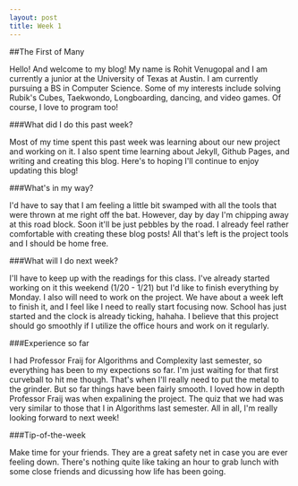 ```yaml
---
layout: post
title: Week 1
---
```


##The First of Many

Hello! And welcome to my blog! My name is Rohit Venugopal and I am currently a junior at the University of Texas at Austin. I am currently pursuing a BS in Computer Science. Some of my interests include solving Rubik's Cubes, Taekwondo, Longboarding, dancing, and video games. Of course, I love to program too!

###What did I do this past week?

Most of my time spent this past week was learning about our new project and working on it. I also spent time learning about Jekyll, Github Pages, and writing and creating this blog. Here's to hoping I'll continue to enjoy updating this blog!

###What's in my way?

I'd have to say that I am feeling a little bit swamped with all the tools that were thrown at me right off the bat. However, day by day I'm chipping away at this road block. Soon it'll be just pebbles by the road. I already feel rather comfortable with creating these blog posts! All that's left is the project tools and I should be home free.

###What will I do next week?

I'll have to keep up with the readings for this class. I've already started working on it this weekend (1/20 - 1/21) but I'd like to finish everything by Monday. I also will need to work on the project. We have about a week left to finish it, and I feel like I need to really start focusing now. School has just started and the clock is already ticking, hahaha. I believe that this project should go smoothly if I utilize the office hours and work on it regularly.

###Experience so far

I had Professor Fraij for Algorithms and Complexity last semester, so everything has been to my expections so far. I'm just waiting for that first curveball to hit me though. That's when I'll really need to put the metal to the grinder. But so far things have been fairly smooth. I loved how in depth Professor Fraij was when expalining the project. The quiz that we had was very similar to those that I in Algorithms last semester. All in all, I'm really looking forward to next week!


###Tip-of-the-week

Make time for your friends. They are a great safety net in case you are ever feeling down. There's nothing quite like taking an hour to grab lunch with some close friends and dicussing how life has been going.

